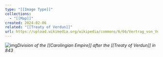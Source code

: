 ```yaml
---
type: "[[Image Type]]"
collections:
  - "[[Map]]"
created: 2024-02-06
related: "[[Treaty of Verdun]]"
url: https://upload.wikimedia.org/wikipedia/commons/6/66/Vertrag_von_Verdun_en.svg
---
```

![img](https://upload.wikimedia.org/wikipedia/commons/6/66/Vertrag_von_Verdun_en.svg)*Division of the [[Carolingian Empire]] after the [[Treaty of Verdun]] in 843*